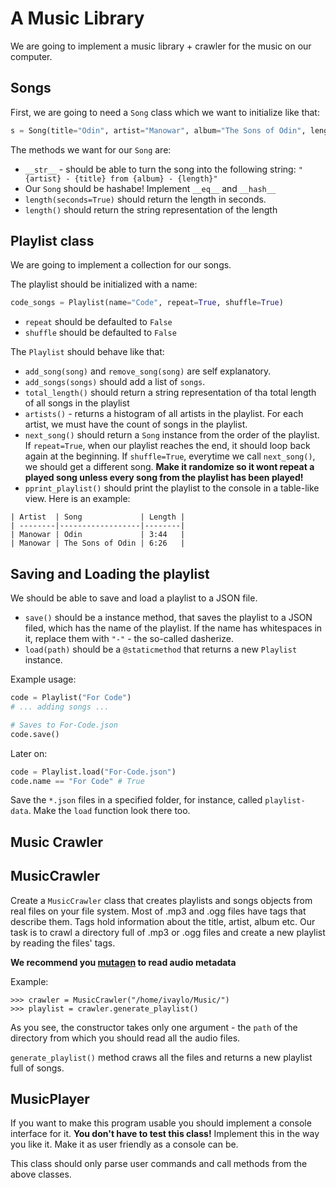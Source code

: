 # A Music Library

We are going to implement a music library + crawler for the music on our computer.

## Songs

First, we are going to need a `Song` class which we want to initialize like that:

```python
s = Song(title="Odin", artist="Manowar", album="The Sons of Odin", length="3:44")
```

The methods we want for our `Song` are:

* `__str__` - should be able to turn the song into the following string: `"{artist} - {title} from {album} - {length}"`
* Our `Song` should be hashabe! Implement `__eq__` and `__hash__`
* `length(seconds=True)` should return the length in seconds.
* `length()` should return the string representation of the length

## Playlist class

We are going to implement a collection for our songs.

The playlist should be initialized with a name:

```python
code_songs = Playlist(name="Code", repeat=True, shuffle=True)
```

* `repeat` should be defaulted to `False`
* `shuffle` should be defaulted to `False`

The `Playlist` should behave like that:

* `add_song(song)` and `remove_song(song)` are self explanatory.
* `add_songs(songs)` should add a list of `songs`.
* `total_length()` should return a string representation of tha total length of all songs in the playlist
* `artists()` - returns a histogram of all artists in the playlist. For each artist, we must have the count of songs in the playlist.
* `next_song()` should return a `Song` instance from the order of the playlist. If `repeat=True`, when our playlist reaches the end, it should loop back again at the beginning. If `shuffle=True`, everytime we call `next_song()`, we should get a different song. **Make it randomize so it wont repeat a played song unless every song from the playlist has been played!**
* `pprint_playlist()` should print the playlist to the console in a table-like view. Here is an example:

```
| Artist  | Song             | Length |
| --------|------------------|--------|
| Manowar | Odin             | 3:44   |
| Manowar | The Sons of Odin | 6:26   |
```

## Saving and Loading the playlist

We should be able to save and load a playlist to a JSON file.

* `save()` should be a instance method, that saves the playlist to a JSON filed, which has the name of the playlist. If the name has whitespaces in it, replace them with `"-"` - the so-called dasherize.
* `load(path)` should be a `@staticmethod` that returns a new `Playlist` instance.

Example usage:

```python
code = Playlist("For Code")
# ... adding songs ...

# Saves to For-Code.json
code.save()
```

Later on:

```python
code = Playlist.load("For-Code.json")
code.name == "For Code" # True
```

Save the `*.json` files in a specified folder, for instance, called `playlist-data`. Make the `load` function look there too.

## Music Crawler

## MusicCrawler

Create a `MusicCrawler` class that creates playlists and songs objects from real files on your file system. Most of .mp3 and .ogg files have tags that describe them. Tags hold information about the title, artist, album etc. Our task is to crawl a directory full of .mp3 or .ogg files and create a new playlist by reading the files' tags.

__We recommend you [mutagen](http://mutagen.readthedocs.org/en/latest/#) to read audio metadata__

Example:
```python3
>>> crawler = MusicCrawler("/home/ivaylo/Music/")
>>> playlist = crawler.generate_playlist()
```

As you see, the constructor takes only one argument - the `path` of the directory from which you should read all the audio files.

`generate_playlist()` method craws all the files and returns a new playlist full of songs.

## MusicPlayer
If you want to make this program usable you should implement a console interface for it. __You don't have to test this class!__ Implement this in the way you like it. Make it as user friendly as a console can be. 

This class should only parse user commands and call methods from the above classes.
